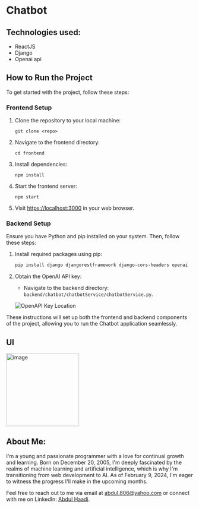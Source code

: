 # Chatbot

## Technologies used:
- ReactJS
- Django
- Openai api


## How to Run the Project

To get started with the project, follow these steps:

### Frontend Setup

1. Clone the repository to your local machine:

    ```
    git clone <repo>
    ```

2. Navigate to the frontend directory:

    ```
    cd frontend
    ```

3. Install dependencies:

    ```
    npm install
    ```

4. Start the frontend server:

    ```
    npm start
    ```

5. Visit [https://localhost:3000](https://localhost:3000) in your web browser.

### Backend Setup

Ensure you have Python and pip installed on your system. Then, follow these steps:

1. Install required packages using pip:

    ```bash
    pip install django djangorestframework django-cors-headers openai
    ```

2. Obtain the OpenAI API key:
   
   - Navigate to the backend directory: `backend/chatbot/chatbotService/chatbotService.py`.
   
   ![OpenAPI Key Location](https://github.com/AbdulHadi806/chatbot/assets/113926529/83870aae-0815-43c3-94d3-81d18646bf02)


These instructions will set up both the frontend and backend components of the project, allowing you to run the Chatbot application seamlessly.

## UI
<img width="196" alt="image" src="https://github.com/AbdulHadi806/chatbot/assets/113926529/3302c9c2-20c9-4421-a668-d280d0755b6a">


## About Me:

I'm a young and passionate programmer with a love for continual growth and learning. Born on December 20, 2005, I'm deeply fascinated by the realms of machine learning and artificial intelligence, which is why I'm transitioning from web development to AI. As of February 9, 2024, I'm eager to witness the progress I'll make in the upcoming months.

Feel free to reach out to me via email at abdul.806@yahoo.com or connect with me on LinkedIn: [Abdul Haadi](www.linkedin.com/in/abdul-haadi-kamran-a03a5124b).
